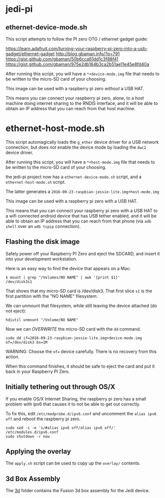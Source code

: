 # jedi-pi

## ethernet-device-mode.sh

This script attempts to follow the PI zero OTG / ethernet gadget guide:

https://learn.adafruit.com/turning-your-raspberry-pi-zero-into-a-usb-gadget/ethernet-gadget
http://blog.gbaman.info/?p=791
https://gist.github.com/gbaman/50b6cca61dd1c3f88f41
https://gist.github.com/gbaman/975e2db164b3ca2b51ae11e45e8fd40a

After running this script, you will have a `*+device-mode.img` file that needs to be written to the micro-SD card of your choosing.

This image can be used with a raspberry pi zero _without_ a USB HAT.

This means you can connect your raspberry pi zero, alone, to a host machine doing internet sharing to the RNDIS interface, and it will be able to obtain an IP address that you can reach from that host machine.

# ethernet-host-mode.sh

This script automagically loads the `g_ether` device driver for a USB network connection, but does _not_ enable the device mode by loading the `dwc2` device driver.

After running this script, you will have a `*+host-mode.img` file that needs to be written to the micro-SD card of your choosing.

the jedi-pi project now has a `ethernet-device-mode.sh` script, and a `ethernet-host-mode.sh` script.

The latter generates a `2016-09-23-raspbian-jessie-lite.img+host-mode.img` 

This image can be used with a raspberry pi zero _with_ a USB HAT.

This means that you can connect your raspberry pi zero with a USB HAT to a wifi connected android device that has USB tether enabled, and it will be able to obtain an IP address that you can reach from that phone (via `adb shell` over an `adb tcpip` connection).

## Flashing the disk image

Safely power off your Raspberry PI Zero and eject the SDCARD, and insert it into your development workstation.

Here is an easy way to find the device that appears on a Mac:

    $ mount | grep "/Volumes/NO NAME" | awk '{print $1}'
    /dev/disk3s1

That shows that my micro-SD card is /dev/disk3. That first slice `s1` is the first partition with the "NO NAME" filesystem.

We can unmount that filesystem, while still leaving the device attached (do not eject):

    hdiutil unmount "/Volume/NO NAME"

Now we can _OVERWRITE_ the micro-SD card with the `dd` command.

    sudo dd if=2016-09-23-raspbian-jessie-lite.img+device-mode.img of=/dev/disk3 bs=1M

WARNING: Choose the `of=` device carefully. There is no recovery from this action.

When this command finishes, it should be safe to eject the card and put it back in your Raspberry PI Zero.

## Initially tethering out through OS/X

If you enable OS/X Internet Sharing, the raspberry pi zero has a small problem with ipv6 that causes it to not be able to get out correctly.

To fix this, edit `/etc/modprobe.d/ipv6.conf` and uncomment the `alias ipv6 off` and reboot the raspberry pi zero.

    sudo sed -i -e 's/#alias ipv6 off/alias ipv6 off/' /etc/modules.d/ipv6.conf
    sudo shutdown -r now

## Applying the overlay

The `apply.sh` script can be used to copy up the `overlay/` contents.

## 3d Box Assembly

The [3d](3d/) folder contains the Fusion 3d box assembly for the Jedi device.

